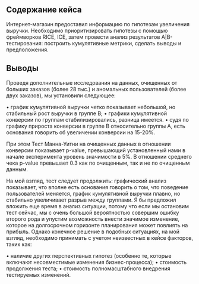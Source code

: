 ## Содержание кейса
Интернет-магазин предоставил информацию по гипотезам увеличения выручки.
Необходимо приоритизировать гипотезы с помощью фреймворков RICE, ICE,
затем провести анализ результатов A|B-тестирования: построить кумулятивные метрики, сделать выводы и предположения. 

## Выводы
Проведя дополнительные исследования на данных, очищенных от больших заказов (более 28 тыс.) и аномальных пользователей (более двух заказов), мы установили следующее:

•	график кумулятивной выручки четко показывает небольшой, но стабильный рост выручки в группе B;
•	графики кумулятивной конверсии по группам стабилизировались, разница имеется.
•	судя по графику прироста конверсии в группе B относительно группы А, есть основания говорить об увеличении конверсии на 15-20%.

При этом Тест Манна-Уитни на очищенных данных в отношении конверсии показывает p-value, превышающий установленный нами в начале эксперимента уровень значимости в 5%. В отношении среднего чека p-value превышает 0.3 как по очищенным, так и не по очищенным данным.

На мой взгляд, тест следует продолжить: графический анализ показывает, что вполне есть основания говорить о том, что поведение пользователей меняется, график кумулятивной выручки плавно, но стабильно увеличивает разрыв между группами. Я бы предложил вложить еще время в анализ ситуации, потому что если мы остановим тест сейчас, мы с очень большой вероятностью совершим ошибку второго рода и упустим возможность внести значимое изменение, которое на долгосрочном горизонте планирования может повлиять на прибыль.
Однако конечное решение в подобных ситуациях, на мой взгляд, необходимо принимать с учетом неизвестных в кейсе факторов, таких как:

•	наличие других перспективных гипотез (особенно те, которые включают несовместимые изменения бизнес-процесса);
•	стоимость продолжения теста;
•	стоимость полномасштабного внедрения тестируемых изменений.

